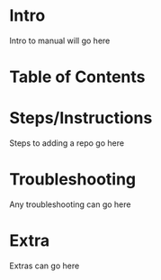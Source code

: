 Intro
=================

Intro to manual will go here


Table of Contents
====================


Steps/Instructions
====================
Steps to adding a repo go here


Troubleshooting
======================
Any troubleshooting can go here



Extra
====================
Extras can go here
